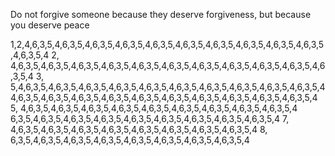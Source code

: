 Do not forgive someone because they deserve forgiveness, but because you deserve peace



1,2,4,6,3,5,4,6,3,5,4,6,3,5,4,6,3,5,4,6,3,5,4,6,3,5,4,6,3,5,4,6,3,5,4,6,3,5,4,6,3,5,4,6,3,5,4
2, 4,6,3,5,4,6,3,5,4,6,3,5,4,6,3,5,4,6,3,5,4,6,3,5,4,6,3,5,4,6,3,5,4,6,3,5,4,6,3,5,4,6,3,5,4
3, 5,4,6,3,5,4,6,3,5,4,6,3,5,4,6,3,5,4,6,3,5,4,6,3,5,4,6,3,5,4,6,3,5,4,6,3,5,4,6,3,5,4
4,6,3,5,4,6,3,5,4,6,3,5,4,6,3,5,4,6,3,5,4,6,3,5,4,6,3,5,4,6,3,5,4,6,3,5,4,6,3,5,4
5, 4,6,3,5,4,6,3,5,4,6,3,5,4,6,3,5,4,6,3,5,4,6,3,5,4,6,3,5,4,6,3,5,4,6,3,5,4
6,3,5,4,6,3,5,4,6,3,5,4,6,3,5,4,6,3,5,4,6,3,5,4,6,3,5,4,6,3,5,4,6,3,5,4
7, 4,6,3,5,4,6,3,5,4,6,3,5,4,6,3,5,4,6,3,5,4,6,3,5,4,6,3,5,4,6,3,5,4
8, 6,3,5,4,6,3,5,4,6,3,5,4,6,3,5,4,6,3,5,4,6,3,5,4,6,3,5,4,6,3,5,4


